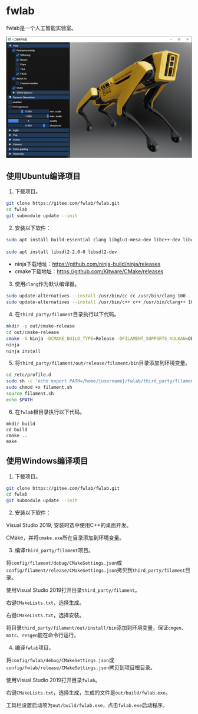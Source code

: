 # fwlab

fwlab是一个人工智能实验室。

![image](image/screenshot.png)

## 使用Ubuntu编译项目

1. 下载项目。

```sh
git clone https://gitee.com/fwlab/fwlab.git
cd fwlab
git submodule update --init
```

2. 安装以下软件：

```sh
sudo apt install build-essential clang libglu1-mesa-dev libc++-dev libc++abi-dev ninja-build libxi-dev cmake

sudo apt install libsdl2-2.0-0 libsdl2-dev
```

* ninja下载地址：https://github.com/ninja-build/ninja/releases
* cmake下载地址：https://github.com/Kitware/CMake/releases

3. 使用`clang`作为默认编译器。

```sh
sudo update-alternatives --install /usr/bin/cc cc /usr/bin/clang 100
sudo update-alternatives --install /usr/bin/c++ c++ /usr/bin/clang++ 100
```

4. 在`third_party/filament`目录执行以下代码。

```sh
mkdir -p out/cmake-release
cd out/cmake-release
cmake -G Ninja -DCMAKE_BUILD_TYPE=Release -DFILAMENT_SUPPORTS_VULKAN=OFF -DCMAKE_INSTALL_PREFIX=../release/filament ../..
ninja
ninja install
```

5. 将`third_party/filament/out/release/filament/bin`目录添加到环境变量。

```sh
cd /etc/profile.d
sudo sh -c 'echo export PATH=/home/{username}/fwlab/third_party/filament/out/release/filament/bin:\$PATH > filament.sh'
sudo chmod +x filament.sh
source filament.sh
echo $PATH
```

6. 在`fwlab`根目录执行以下代码。

```
mkdir build
cd build
cmake ..
make
```

## 使用Windows编译项目

1. 下载项目。

```sh
git clone https://gitee.com/fwlab/fwlab.git
cd fwlab
git submodule update --init
```

2. 安装以下软件：

Visual Studio 2019, 安装时选中使用C++的桌面开发。

CMake，并将`cmake.exe`所在目录添加到环境变量。

3. 编译`third_party/filament`项目。

将`config/filament/debug/CMakeSettings.json`或`config/filament/release/CMakeSettings.json`拷贝到`third_party/filament`目录。

使用Visual Studio 2019打开目录`third_party/filament`。

右键`CMakeLists.txt`，选择生成。

右键`CMakeLists.txt`，选择安装。

将目录`third_party/filament/out/install/bin`添加到环境变量，保证`cmgen`、`matc`、`resgen`能在命令行运行。

4. 编译`fwlab`项目。

将`config/fwlab/debug/CMakeSettings.json`或`config/fwlab/release/CMakeSettings.json`拷贝到项目根目录。

使用Visual Studio 2019打开目录`fwlab`。

右键`CMakeLists.txt`，选择生成，生成的文件是`out/build/fwlab.exe`。

工具栏设置启动项为`out/build/fwlab.exe`，点击`fwlab.exe`启动程序。
